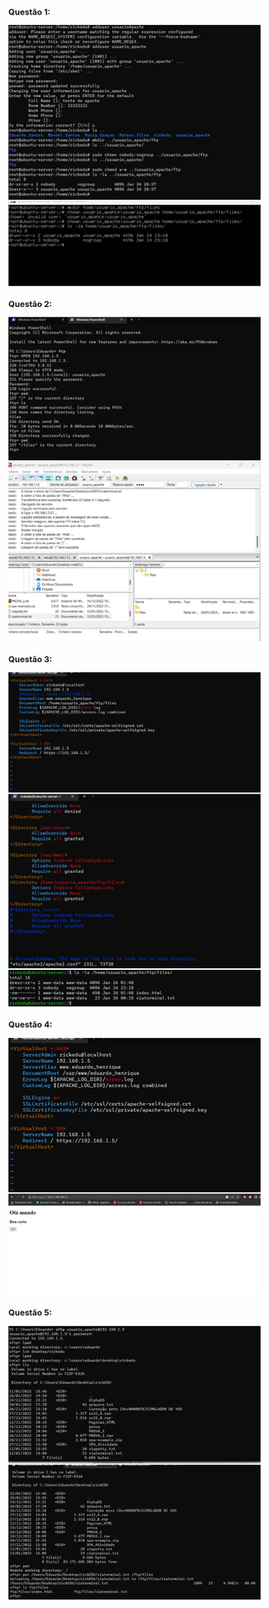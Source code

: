 ### Questão 1:
![questão 1](./q1/q1.png)
![questão 1.2](./q1/q1_2.png)
### Questão 2:
![](./q2/Q2.png)
![](./q2/q2_2.png)
### Questão 3:
![](./q3/q3_1.png)
![](./q3/q3_2.png)
![](./q3/q3_3.png)
### Questão 4:
![](./SSL/virtualHost.png)
![](./SSL/teste.png)
### Questão 5:
![](./q5/q5.png)
![](./q5/q5_2.png)

